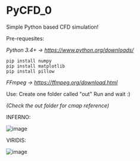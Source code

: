 # PyCFD_0
Simple Python based CFD simulation!

Pre-requesites:

*Python 3.4+ -> https://www.python.org/downloads/*

```
pip install numpy
pip install matplotlib
pip install pillow
```
*FFmpeg -> https://ffmpeg.org/download.html*

Use:
Create one folder called "out" 
Run and wait :)

*(Check the out folder for cmap reference)*

INFERNO:

![image](https://user-images.githubusercontent.com/58897843/121830407-6156ae80-cc9b-11eb-9b83-09797d242de2.png)

VIRIDIS:

![image](https://user-images.githubusercontent.com/58897843/121830423-69aee980-cc9b-11eb-913c-bbe790f1224e.png)
